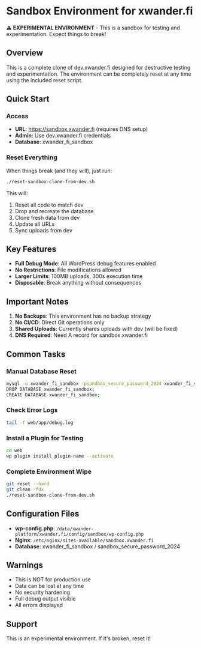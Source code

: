 # Sandbox Environment for xwander.fi

⚠️ **EXPERIMENTAL ENVIRONMENT** - This is a sandbox for testing and experimentation. Expect things to break!

## Overview

This is a complete clone of dev.xwander.fi designed for destructive testing and experimentation. The environment can be completely reset at any time using the included reset script.

## Quick Start

### Access
- **URL**: https://sandbox.xwander.fi (requires DNS setup)
- **Admin**: Use dev.xwander.fi credentials
- **Database**: xwander_fi_sandbox

### Reset Everything

When things break (and they will), just run:

```bash
./reset-sandbox-clone-from-dev.sh
```

This will:
1. Reset all code to match dev
2. Drop and recreate the database
3. Clone fresh data from dev
4. Update all URLs
5. Sync uploads from dev

## Key Features

- **Full Debug Mode**: All WordPress debug features enabled
- **No Restrictions**: File modifications allowed
- **Larger Limits**: 100MB uploads, 300s execution time
- **Disposable**: Break anything without consequences

## Important Notes

1. **No Backups**: This environment has no backup strategy
2. **No CI/CD**: Direct Git operations only
3. **Shared Uploads**: Currently shares uploads with dev (will be fixed)
4. **DNS Required**: Need A record for sandbox.xwander.fi

## Common Tasks

### Manual Database Reset
```bash
mysql -u xwander_fi_sandbox -psandbox_secure_password_2024 xwander_fi_sandbox
DROP DATABASE xwander_fi_sandbox;
CREATE DATABASE xwander_fi_sandbox;
```

### Check Error Logs
```bash
tail -f web/app/debug.log
```

### Install a Plugin for Testing
```bash
cd web
wp plugin install plugin-name --activate
```

### Complete Environment Wipe
```bash
git reset --hard
git clean -fdx
./reset-sandbox-clone-from-dev.sh
```

## Configuration Files

- **wp-config.php**: `/data/xwander-platform/xwander.fi/config/sandbox/wp-config.php`
- **Nginx**: `/etc/nginx/sites-available/sandbox.xwander.fi`
- **Database**: xwander_fi_sandbox / sandbox_secure_password_2024

## Warnings

- This is NOT for production use
- Data can be lost at any time
- No security hardening
- Full debug output visible
- All errors displayed

## Support

This is an experimental environment. If it's broken, reset it!